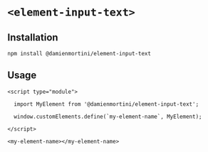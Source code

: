 # `<element-input-text>`

## Installation

```
npm install @damienmortini/element-input-text
```

## Usage
```
<script type="module">

  import MyElement from '@damienmortini/element-input-text';

  window.customElements.define(`my-element-name`, MyElement);

</script>

<my-element-name></my-element-name>
```
